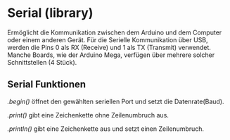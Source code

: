 # Serial (library)
 
Ermöglicht die Kommunikation zwischen dem Arduino und dem Computer oder einem anderen Gerät.
Für die Serielle Kommunikation über USB, werden die Pins 0 als RX (Receive) und 1 als TX (Transmit) verwendet. 
Manche Boards, wie der Arduino Mega, verfügen über mehrere solcher Schnittstellen (4 Stück).
   
## Serial Funktionen
*.begin()*
    öffnet den gewählten seriellen Port und setzt die Datenrate(Baud). 
   
*.print()* 
    gibt eine Zeichenkette ohne Zeilenumbruch aus.
  
*.println()* 
    gibt eine Zeichenkette aus und setzt einen Zeilenumbruch.